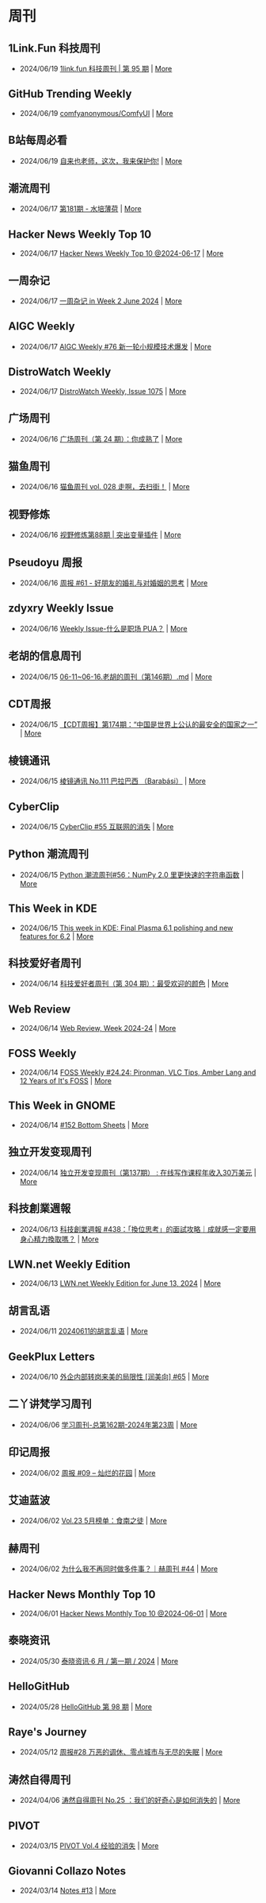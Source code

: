 # 周刊

## 1Link.Fun 科技周刊
- 2024/06/19 [1link.fun 科技周刊 | 第 95 期](https://1link.fun/blog/issue/issue95/) | [More](channels/1Link.Fun%20%E7%A7%91%E6%8A%80%E5%91%A8%E5%88%8A.md)

## GitHub Trending Weekly
- 2024/06/19 [comfyanonymous/ComfyUI](https://github.com/comfyanonymous/ComfyUI) | [More](channels/GitHub%20Trending%20Weekly.md)

## B站每周必看
- 2024/06/19 [自来也老师，这次，我来保护你!](https://www.bilibili.com/video/BV1GS411P74t) | [More](channels/B%E7%AB%99%E6%AF%8F%E5%91%A8%E5%BF%85%E7%9C%8B.md)

## 潮流周刊
- 2024/06/17 [第181期 - 水培薄荷](https://weekly.tw93.fun/posts/181-%E6%B0%B4%E5%9F%B9%E8%96%84%E8%8D%B7/) | [More](channels/%E6%BD%AE%E6%B5%81%E5%91%A8%E5%88%8A.md)

## Hacker News Weekly Top 10
- 2024/06/17 [Hacker News Weekly Top 10 @2024-06-17](https://github.com/headllines/hackernews-weekly/issues/237) | [More](channels/Hacker%20News%20Weekly%20Top%2010.md)

## 一周杂记
- 2024/06/17 [一周杂记 in Week 2 June 2024](http://kingsamchen.github.io/2024/06/17/weekly-2024-jun-2/) | [More](channels/%E4%B8%80%E5%91%A8%E6%9D%82%E8%AE%B0.md)

## AIGC Weekly
- 2024/06/17 [AIGC Weekly #76 新一轮小规模技术爆发](https://quail.ink/op7418/p/aigc-weekly-76) | [More](channels/AIGC%20Weekly.md)

## DistroWatch Weekly
- 2024/06/17 [DistroWatch Weekly, Issue 1075](https://distrowatch.com/weekly.php?issue=20240617) | [More](channels/DistroWatch%20Weekly.md)

## 广场周刊
- 2024/06/16 [广场周刊（第 24 期）：你成熟了](https://immmmm.com/weekly-24-20240616/) | [More](channels/%E5%B9%BF%E5%9C%BA%E5%91%A8%E5%88%8A.md)

## 猫鱼周刊
- 2024/06/16 [猫鱼周刊 vol. 028 走啊，去扫街！](https://ameow.xyz/archives/weekly-028) | [More](channels/%E7%8C%AB%E9%B1%BC%E5%91%A8%E5%88%8A.md)

## 视野修炼
- 2024/06/16 [视野修炼第88期 | 突出变量插件](https://sugarat.top/weekly/2024-06-16.html) | [More](channels/%E8%A7%86%E9%87%8E%E4%BF%AE%E7%82%BC.md)

## Pseudoyu 周报
- 2024/06/16 [周报 #61 - 好朋友的婚礼与对婚姻的思考](https://www.pseudoyu.com/zh/2024/06/16/weekly_review_20240616/) | [More](channels/Pseudoyu%20%E5%91%A8%E6%8A%A5.md)

## zdyxry Weekly Issue
- 2024/06/16 [Weekly Issue-什么是职场 PUA？](https://zdyxry.github.io/2024/06/16/Weekly-Issue-%E4%BB%80%E4%B9%88%E6%98%AF%E8%81%8C%E5%9C%BA-PUA/) | [More](channels/zdyxry%20Weekly%20Issue.md)

## 老胡的信息周刊
- 2024/06/15 [06-11~06-16.老胡的周刊（第146期）.md](https://weekly.howie6879.com/2024/06-11~06-16.老胡的周刊（第146期）.html) | [More](channels/%E8%80%81%E8%83%A1%E7%9A%84%E4%BF%A1%E6%81%AF%E5%91%A8%E5%88%8A.md)

## CDT周报
- 2024/06/15 [【CDT周报】第174期：“中国是世界上公认的最安全的国家之一”](https://chinadigitaltimes.net/chinese/708936.html) | [More](channels/CDT%E5%91%A8%E6%8A%A5.md)

## 棱镜通讯
- 2024/06/15 [棱镜通讯 No.111  巴拉巴西 （Barabási）](https://wangyurui.com/posts/leng-jing-tong-xun-no-111-ba-la-ba-xi-barabasi-a996bcab) | [More](channels/%E6%A3%B1%E9%95%9C%E9%80%9A%E8%AE%AF.md)

## CyberClip
- 2024/06/15 [CyberClip #55 互联网的消失](https://shyrz.me/55-the-disappearance-of-the-internet/) | [More](channels/CyberClip.md)

## Python 潮流周刊
- 2024/06/15 [Python 潮流周刊#56：NumPy 2.0 里更快速的字符串函数](https://pythoncat.top/posts/2024-06-15-weekly/) | [More](channels/Python%20%E6%BD%AE%E6%B5%81%E5%91%A8%E5%88%8A.md)

## This Week in KDE
- 2024/06/15 [This week in KDE: Final Plasma 6.1 polishing and new features for 6.2](https://pointieststick.com/2024/06/14/this-week-in-kde-final-plasma-6-1-polishing-and-new-features-for-6-2/) | [More](channels/This%20Week%20in%20KDE.md)

## 科技爱好者周刊
- 2024/06/14 [科技爱好者周刊（第 304 期）：最受欢迎的颜色](http://www.ruanyifeng.com/blog/2024/06/weekly-issue-304.html) | [More](channels/%E7%A7%91%E6%8A%80%E7%88%B1%E5%A5%BD%E8%80%85%E5%91%A8%E5%88%8A.md)

## Web Review
- 2024/06/14 [Web Review, Week 2024-24](https://ervin.ipsquad.net/blog/2024/06/14/web-review-week-2024-24/) | [More](channels/Web%20Review.md)

## FOSS Weekly
- 2024/06/14 [FOSS Weekly #24.24: Pironman, VLC Tips, Amber Lang and 12 Years of It's FOSS](https://itsfoss.com/newsletter/foss-weekly-24-24/) | [More](channels/FOSS%20Weekly.md)

## This Week in GNOME
- 2024/06/14 [#152 Bottom Sheets](https://thisweek.gnome.org/posts/2024/06/twig-152/) | [More](channels/This%20Week%20in%20GNOME.md)

## 独立开发变现周刊
- 2024/06/14 [独立开发变现周刊（第137期） : 在线写作课程年收入30万美元](https://www.ezindie.com/weekly/issue-137) | [More](channels/%E7%8B%AC%E7%AB%8B%E5%BC%80%E5%8F%91%E5%8F%98%E7%8E%B0%E5%91%A8%E5%88%8A.md)

## 科技創業週報
- 2024/06/13 [科技創業週報 #438：「換位思考」的面試攻略｜成就感一定要用身心精力換取嗎？](https://blog.starrocket.io/posts/newsletter-2024-06-13/) | [More](channels/%E7%A7%91%E6%8A%80%E5%89%B5%E6%A5%AD%E9%80%B1%E5%A0%B1.md)

## LWN.net Weekly Edition
- 2024/06/13 [LWN.net Weekly Edition for June 13, 2024](https://lwn.net/Articles/977365/) | [More](channels/LWN.net%20Weekly%20Edition.md)

## 胡言乱语
- 2024/06/11 [20240611的胡言乱语](https://www.bboy.app/2024/06/11/20240611%E7%9A%84%E8%83%A1%E8%A8%80%E4%B9%B1%E8%AF%AD/) | [More](channels/%E8%83%A1%E8%A8%80%E4%B9%B1%E8%AF%AD.md)

## GeekPlux Letters
- 2024/06/10 [外企内部转岗来美的局限性 [润美向] #65](https://letters.geekplux.com/65/) | [More](channels/GeekPlux%20Letters.md)

## 二丫讲梵学习周刊
- 2024/06/06 [学习周刊-总第162期-2024年第23周](https://wiki.eryajf.net/pages/282b7d/) | [More](channels/%E4%BA%8C%E4%B8%AB%E8%AE%B2%E6%A2%B5%E5%AD%A6%E4%B9%A0%E5%91%A8%E5%88%8A.md)

## 印记周报
- 2024/06/02 [周报 #09 – 灿烂的花园](https://yinji.org/5263.html) | [More](channels/%E5%8D%B0%E8%AE%B0%E5%91%A8%E6%8A%A5.md)

## 艾迪蓝波
- 2024/06/02 [Vol.23 5月榜单：食南之徒](https://www.idnunber.top/article/0d42bb24-ab39-4d01-afce-2118dc960203) | [More](channels/%E8%89%BE%E8%BF%AA%E8%93%9D%E6%B3%A2.md)

## 赫周刊
- 2024/06/02 [为什么我不再同时做多件事？｜赫周刊 #44](https://www.cliveshd.com/newsletter-44/) | [More](channels/%E8%B5%AB%E5%91%A8%E5%88%8A.md)

## Hacker News Monthly Top 10
- 2024/06/01 [Hacker News Monthly Top 10 @2024-06-01](https://github.com/headllines/hackernews-monthly/issues/70) | [More](channels/Hacker%20News%20Monthly%20Top%2010.md)

## 泰晓资讯
- 2024/05/30 [泰晓资讯·6 月 / 第一期 / 2024](https://tinylab.org/tinylab-weekly-06-1st-2024/) | [More](channels/%E6%B3%B0%E6%99%93%E8%B5%84%E8%AE%AF.md)

## HelloGitHub
- 2024/05/28 [HelloGitHub 第 98 期](https://hellogithub.com/periodical/volume/98) | [More](channels/HelloGitHub.md)

## Raye's Journey
- 2024/05/12 [周报#28 万恶的调休、零点城市与无尽的失眠](https://xlog.app/api/redirection?characterId=51803&noteId=1678) | [More](channels/Raye%27s%20Journey.md)

## 涛然自得周刊
- 2024/04/06 [涛然自得周刊 No.25 ：我们的好奇心是如何消失的](http://heyitao.com/post/beyond-code-weekly-025) | [More](channels/%E6%B6%9B%E7%84%B6%E8%87%AA%E5%BE%97%E5%91%A8%E5%88%8A.md)

## PIVOT
- 2024/03/15 [PIVOT Vol.4 经验的消失](https://anotherdayu.com/2024/5657/) | [More](channels/PIVOT.md)

## Giovanni Collazo Notes
- 2024/03/14 [Notes #13](https://gcollazo.com/notes-12-2/) | [More](channels/Giovanni%20Collazo%20Notes.md)

